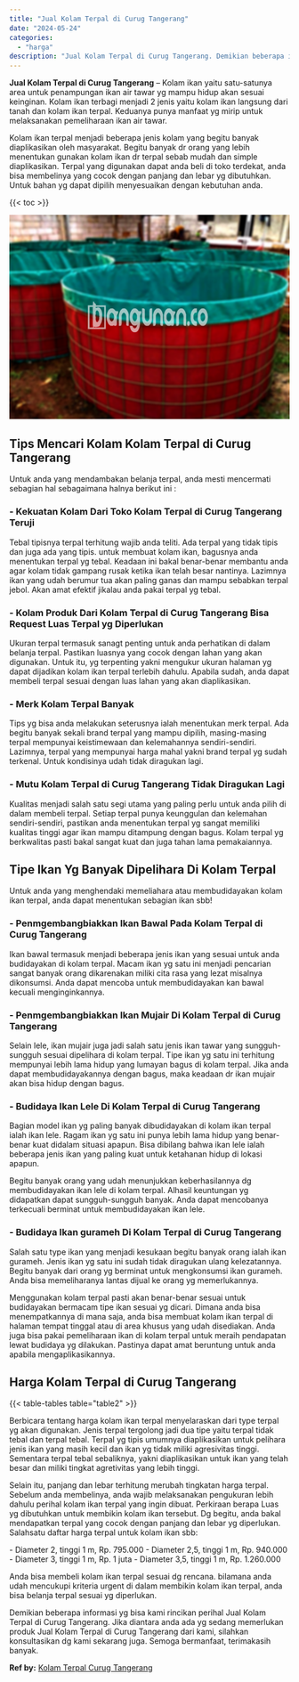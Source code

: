```yaml
---
title: "Jual Kolam Terpal di Curug Tangerang"
date: "2024-05-24"
categories: 
  - "harga"
description: "Jual Kolam Terpal di Curug Tangerang. Demikian beberapa informasi yg bisa kami rincikan perihal Jual Kolam Terpal di Curug Tangerang. Jika diantara anda ada..."
---
```


**Jual Kolam Terpal di Curug Tangerang** – Kolam ikan yaitu satu-satunya area untuk penampungan ikan air tawar yg mampu hidup akan sesuai keinginan. Kolam ikan terbagi menjadi 2 jenis yaitu kolam ikan langsung dari tanah dan kolam ikan terpal. Keduanya punya manfaat yg mirip untuk melaksanakan pemeliharaan ikan air tawar.

Kolam ikan terpal menjadi beberapa jenis kolam yang begitu banyak diaplikasikan oleh masyarakat. Begitu banyak dr orang yang lebih menentukan gunakan kolam ikan dr terpal sebab mudah dan simple diaplikasikan. Terpal yang digunakan dapat anda beli di toko terdekat, anda bisa membelinya yang cocok dengan panjang dan lebar yg dibutuhkan. Untuk bahan yg dapat dipilih menyesuaikan dengan kebutuhan anda.

{{< toc >}}

![Jual Kolam Terpal di Curug Tangerang](/images/jual-kolam-terpal-41.png)

## Tips Mencari Kolam Kolam Terpal di Curug Tangerang

Untuk anda yang mendambakan belanja terpal, anda mesti mencermati sebagian hal sebagaimana halnya berikut ini :

### \- Kekuatan Kolam Dari Toko Kolam Terpal di Curug Tangerang Teruji

Tebal tipisnya terpal terhitung wajib anda teliti. Ada terpal yang tidak tipis dan juga ada yang tipis. untuk membuat kolam ikan, bagusnya anda menentukan terpal yg tebal. Keadaan ini bakal benar-benar membantu anda agar kolam tidak gampang rusak ketika ikan telah besar nantinya. Lazimnya ikan yang udah berumur tua akan paling ganas dan mampu sebabkan terpal jebol. Akan amat efektif jikalau anda pakai terpal yg tebal.

### \- Kolam Produk Dari Kolam Terpal di Curug Tangerang Bisa Request Luas Terpal yg Diperlukan

Ukuran terpal termasuk sanagt penting untuk anda perhatikan di dalam belanja terpal. Pastikan luasnya yang cocok dengan lahan yang akan digunakan. Untuk itu, yg terpenting yakni mengukur ukuran halaman yg dapat dijadikan kolam ikan terpal terlebih dahulu. Apabila sudah, anda dapat membeli terpal sesuai dengan luas lahan yang akan diaplikasikan.

### \- Merk Kolam Terpal Banyak

Tips yg bisa anda melakukan seterusnya ialah menentukan merk terpal. Ada begitu banyak sekali brand terpal yang mampu dipilih, masing-masing terpal mempunyai keistimewaan dan kelemahannya sendiri-sendiri. Lazimnya, terpal yang mempunyai harga mahal yakni brand terpal yg sudah terkenal. Untuk kondisinya udah tidak diragukan lagi.

### \- Mutu Kolam Terpal di Curug Tangerang Tidak Diragukan Lagi

Kualitas menjadi salah satu segi utama yang paling perlu untuk anda pilih di dalam membeli terpal. Setiap terpal punya keunggulan dan kelemahan sendiri-sendiri, pastikan anda menentukan terpal yg sangat memiliki kualitas tinggi agar ikan mampu ditampung dengan bagus. Kolam terpal yg berkwalitas pasti bakal sangat kuat dan juga tahan lama pemakaiannya.

## Tipe Ikan Yg Banyak Dipelihara Di Kolam Terpal

Untuk anda yang menghendaki memeliahara atau membudidayakan kolam ikan terpal, anda dapat menentukan sebagian ikan sbb!

### \- Penmgembangbiakkan Ikan Bawal Pada Kolam Terpal di Curug Tangerang

Ikan bawal termasuk menjadi beberapa jenis ikan yang sesuai untuk anda budidayakan di kolam terpal. Macam ikan yg satu ini menjadi pencarian sangat banyak orang dikarenakan miliki cita rasa yang lezat misalnya dikonsumsi. Anda dapat mencoba untuk membudidayakan kan bawal kecuali menginginkannya.

### \- Penmgembangbiakkan Ikan Mujair Di Kolam Terpal di Curug Tangerang

Selain lele, ikan mujair juga jadi salah satu jenis ikan tawar yang sungguh-sungguh sesuai dipelihara di kolam terpal. Tipe ikan yg satu ini terhitung mempunyai lebih lama hidup yang lumayan bagus di kolam terpal. Jika anda dapat membudidayakannya dengan bagus, maka keadaan dr ikan mujair akan bisa hidup dengan bagus.

### \- Budidaya Ikan Lele Di Kolam Terpal di Curug Tangerang

Bagian model ikan yg paling banyak dibudidayakan di kolam ikan terpal ialah ikan lele. Ragam ikan yg satu ini punya lebih lama hidup yang benar-benar kuat didalam situasi apapun. Bisa dibilang bahwa ikan lele ialah beberapa jenis ikan yang paling kuat untuk ketahanan hidup di lokasi apapun.

Begitu banyak orang yang udah menunjukkan keberhasilannya dg membudidayakan ikan lele di kolam terpal. Alhasil keuntungan yg didapatkan dapat sungguh-sungguh banyak. Anda dapat mencobanya terkecuali berminat untuk membudidayakan ikan lele.

### \- Budidaya Ikan gurameh Di Kolam Terpal di Curug Tangerang

Salah satu type ikan yang menjadi kesukaan begitu banyak orang ialah ikan gurameh. Jenis ikan yg satu ini sudah tidak diragukan ulang kelezatannya. Begitu banyak dari orang yg berminat untuk mengkonsumsi ikan gurameh. Anda bisa memeliharanya lantas dijual ke orang yg memerlukannya.

Menggunakan kolam terpal pasti akan benar-benar sesuai untuk budidayakan bermacam tipe ikan sesuai yg dicari. Dimana anda bisa menempatkannya di mana saja, anda bisa membuat kolam ikan terpal di halaman tempat tinggal atau di area khusus yang udah disediakan. Anda juga bisa pakai pemeliharaan ikan di kolam terpal untuk meraih pendapatan lewat budidaya yg dilakukan. Pastinya dapat amat beruntung untuk anda apabila mengaplikasikannya.

## Harga Kolam Terpal di Curug Tangerang

{{< table-tables table="table2" >}}

Berbicara tentang harga kolam ikan terpal menyelaraskan dari type terpal yg akan digunakan. Jenis terpal tergolong jadi dua tipe yaitu terpal tidak tebal dan terpal tebal. Terpal yg tipis umumnya diaplikasikan untuk pelihara jenis ikan yang masih kecil dan ikan yg tidak miliki agresivitas tinggi. Sementara terpal tebal sebaliknya, yakni diaplikasikan untuk ikan yang telah besar dan miliki tingkat agretivitas yang lebih tinggi.

Selain itu, panjang dan lebar terhitung merubah tingkatan harga terpal. Sebelum anda membelinya, anda wajib melaksanakan pengukuran lebih dahulu perihal kolam ikan terpal yang ingin dibuat. Perkiraan berapa Luas yg dibutuhkan untuk membikin kolam ikan tersebut. Dg begitu, anda bakal mendapatkan terpal yang cocok dengan panjang dan lebar yg diperlukan. Salahsatu daftar harga terpal untuk kolam ikan sbb:

\- Diameter 2, tinggi 1 m, Rp. 795.000 - Diameter 2,5, tinggi 1 m, Rp. 940.000 - Diameter 3, tinggi 1 m, Rp. 1 juta - Diameter 3,5, tinggi 1 m, Rp. 1.260.000

Anda bisa membeli kolam ikan terpal sesuai dg rencana. bilamana anda udah mencukupi kriteria urgent di dalam membikin kolam ikan terpal, anda bisa belanja terpal sesuai yg diperlukan.

Demikian beberapa informasi yg bisa kami rincikan perihal Jual Kolam Terpal di Curug Tangerang. Jika diantara anda ada yg sedang memerlukan produk Jual Kolam Terpal di Curug Tangerang dari kami, silahkan konsultasikan dg kami sekarang juga. Semoga bermanfaat, terimakasih banyak.

**Ref by:** [Kolam Terpal Curug Tangerang](https://id.wikipedia.org/wiki/Kolam)
